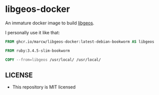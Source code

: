 # libgeos-docker

An immature docker image to build [libgeos](https://libgeos.org/).

I personally use it like that:

```Dockerfile
FROM ghcr.io/marcw/libgeos-docker:latest-debian-bookworm AS libgeos

FROM ruby:3.4.5-slim-bookworm

COPY --from=libgeos /usr/local/ /usr/local/
```

## LICENSE

- This repository is MIT licensed
